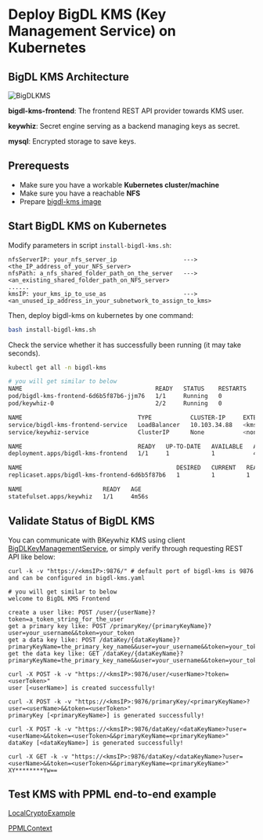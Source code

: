 # Deploy BigDL KMS (Key Management Service) on Kubernetes

## BigDL KMS Architecture
![BigDLKMS](https://user-images.githubusercontent.com/60865256/211248045-dea5dac3-3169-4e02-b472-9cff901f4de7.jpg)


**bigdl-kms-frontend**: The frontend REST API provider towards KMS user.

**keywhiz**: Secret engine serving as a backend managing keys as secret.

**mysql**: Encrypted storage to save keys.

## Prerequests

- Make sure you have a workable **Kubernetes cluster/machine**
- Make sure you have a reachable **NFS**
- Prepare [bigdl-kms image](https://github.com/intel-analytics/BigDL/tree/main/ppml/services/bigdl-kms/docker#pullbuild-container-image)

## Start BigDL KMS on Kubernetes
Modify parameters in script `install-bigdl-kms.sh`:

```
nfsServerIP: your_nfs_server_ip                   --->   <the_IP_address_of_your_NFS_server>
nfsPath: a_nfs_shared_folder_path_on_the_server   --->   <an_existing_shared_folder_path_on_NFS_server>
......
kmsIP: your_kms_ip_to_use_as                      --->   <an_unused_ip_address_in_your_subnetwork_to_assign_to_kms>
```

Then, deploy bigdl-kms on kubernetes by one command:

```bash
bash install-bigdl-kms.sh
```

Check the service whether it has successfully been running (it may take seconds).
```bash
kubectl get all -n bigdl-kms

# you will get similar to below
NAME                                      READY   STATUS    RESTARTS   AGE
pod/bigdl-kms-frontend-6d6b5f87b6-jjm76   1/1     Running   0          4m56s
pod/keywhiz-0                             2/2     Running   0          4m56s

NAME                                 TYPE           CLUSTER-IP     EXTERNAL-IP     PORT(S)          AGE
service/bigdl-kms-frontend-service   LoadBalancer   10.103.34.88   <kmsIP>         9876:31634/TCP   4m56s
service/keywhiz-service              ClusterIP      None           <none>          4444/TCP         4m56s

NAME                                 READY   UP-TO-DATE   AVAILABLE   AGE
deployment.apps/bigdl-kms-frontend   1/1     1            1           4m56s

NAME                                            DESIRED   CURRENT   READY   AGE
replicaset.apps/bigdl-kms-frontend-6d6b5f87b6   1         1         1       4m56s

NAME                       READY   AGE
statefulset.apps/keywhiz   1/1     4m56s
```

## Validate Status of BigDL KMS

You can communicate with BKeywhiz KMS using client [BigDLKeyManagementService](https://github.com/intel-analytics/BigDL/blob/main/scala/ppml/src/main/scala/com/intel/analytics/bigdl/ppml/kms/BigDLManagementService.scala), or simply verify through requesting REST API like below:

```
curl -k -v "https://<kmsIP>:9876/" # default port of bigdl-kms is 9876 and can be configured in bigdl-kms.yaml

# you will get similar to below
welcome to BigDL KMS Frontend

create a user like: POST /user/{userName}?token=a_token_string_for_the_user
get a primary key like: POST /primaryKey/{primaryKeyName}?user=your_username&&token=your_token
get a data key like: POST /dataKey/{dataKeyName}?primaryKeyName=the_primary_key_name&&user=your_username&&token=your_token
get the data key like: GET /dataKey/{dataKeyName}?primaryKeyName=the_primary_key_name&&user=your_username&&token=your_token

curl -X POST -k -v "https://<kmsIP>:9876/user/<userName>?token=<userToken>"
user [<userName>] is created successfully!

curl -X POST -k -v "https://<kmsIP>:9876/primaryKey/<primaryKeyName>?user=<userName>&&token=<userToken>"
primaryKey [<primaryKeyName>] is generated successfully!

curl -X POST -k -v "https://<kmsIP>:9876/dataKey/<dataKeyName>?user=<userName>&&token=<userToken>&&primaryKeyName=<primaryKeyName>"
dataKey [<dataKeyName>] is generated successfully!

curl -X GET -k -v "https://<kmsIP>:9876/dataKey/<dataKeyName>?user=<userName>&&token=<userToken>&&primaryKeyName=<primaryKeyName>"
XY********Yw==

```

## Test KMS with PPML end-to-end example

[LocalCryptoExample](https://github.com/intel-analytics/BigDL/tree/main/scala/ppml/src/main/scala/com/intel/analytics/bigdl/ppml/examples#localcryptoexample-with-bigdl-kms)

[PPMLContext](https://github.com/intel-analytics/BigDL/tree/main/ppml#41-create-ppmlcontext)
